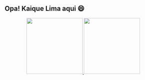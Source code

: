 ## Opa! Kaique Lima aqui 😄

<div align="center">
  <a href="https://github.com/KaiqueSDL">
  <img height="180em" src="https://github-readme-stats.vercel.app/api?username=KaiqueSDL&show_icons=true&hide=contribs,prs&cache_seconds=86400&theme=react"/>
  <img height="180em" src="https://github-readme-stats.vercel.app/api/top-langs/?username=KaiqueSDL&layout=compact&langs_count=7&theme=dracula"/>
</div>
